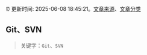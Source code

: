 :alarm_clock: 更新时间: 2025-06-08 18:45:21。[文章来源](/README.md)、[文章分类](/TAGS.md)

## Git、SVN


> 关键字：`Git`、`SVN`



